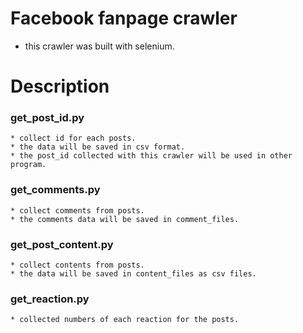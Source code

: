 # Facebook fanpage crawler
* this crawler was built with selenium.

# Description
### get_post_id.py
    * collect id for each posts.
    * the data will be saved in csv format.
    * the post_id collected with this crawler will be used in other program.
### get_comments.py
    * collect comments from posts.
    * the comments data will be saved in comment_files.
### get_post_content.py
    * collect contents from posts.
    * the data will be saved in content_files as csv files.
### get_reaction.py
    * collected numbers of each reaction for the posts.